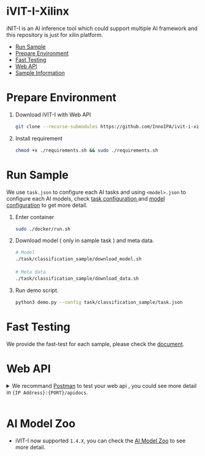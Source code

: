 # iVIT-I-Xilinx
iNIT-I is an AI inference tool which could support multiple AI framework and this repository is just for xilin platform.

* [Run Sample](#run-sample)
* [Prepare Environment](#prepare-environment)
* [Fast Testing](#fast-testing)
* [Web API](#web-api)
* [Sample Information](#sample-information)


#  Prepare Environment
1. Download iVIT-I with Web API
    ```bash
    git clone --recurse-submodules https://github.com/InnoIPA/ivit-i-xilinx.git && cd ivit-i-xilinx
    ```
2. Install requirement
    ```bash
    chmod +x ./requirements.sh && sudo ./requirements.sh
    ```

# Run Sample
We use `task.json` to configure each AI tasks and using `<model>.json` to configure each AI models, check [ task configuration ](./docs/task_configuration.md) and [model configuration](./docs/model_configuration.md) to get more detail.

1. Enter container
    ```bash
    sudo ./docker/run.sh
    ```
2. Download model ( only in sample task ) and meta data.
    ```bash
    # Model
    ./task/classification_sample/download_model.sh

    # Meta data
    ./task/classification_sample/download_data.sh
    ```
3. Run demo script.
    ``` bash
    python3 demo.py --config task/classification_sample/task.json
    ```

# Fast Testing
We provide the fast-test for each sample, please check the [document](./test/README.md).


# Web API
<details>
    <summary>
        We recommand <a href="https://www.postman.com/">Postman</a> to test your web api , you could see more detail in <code>{IP Address}:{PORT}/apidocs</code>.
    </summary>
    <img src="docs/images/apidocs.png" width=80%>
</details>
<br>

# AI Model Zoo
* iVIT-I now supported `1.4.X`, you can check the [AI Model Zoo](https://github.com/Xilinx/Vitis-AI/tree/v1.4.1/models/AI-Model-Zoo/model-list) to see more detail.
